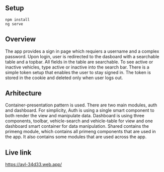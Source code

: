 ## Setup

```
npm install
ng serve
```

## Overview

The app provides a sign in page which requiers a username and a complex password. Upon login, user is redirected to the dasboard with a searchable table and a topbar. All fields in the table are searchable. To see active or inactive vehicles, type active or inactive into the search bar. There is a simple token setup that enables the user to stay signed in. The token is stored in the cookie and deleted only when user logs out.

## Arhitecture

Container-presentation pattern is used. There are two main modules, auth and dashboard. For simplicity, Auth is using a single smart component to both render the view and manipulate data. Dashboard is using three components, toolbar, vehicle-search and vehicle-table for view and one dashboard smart container for data manipulation. Shared contains the primeng module, which contains all primeng components that are used in the app. It also contains some modules that are used across the app.

## Live link

https://avl-34d33.web.app/
